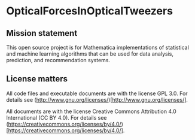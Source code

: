 # OpticalForcesInOpticalTweezers

## Mission statement
This open source project is for Mathematica implementations of statistical and machine learning algorithms that can be used for data analysis, prediction, and recommendation systems.

## License matters
All code files and executable documents are with the license GPL 3.0. For details see (http://www.gnu.org/licenses/)[http://www.gnu.org/licenses/].

All documents are with the license Creative Commons Attribution 4.0 International (CC BY 4.0). For details see (https://creativecommons.org/licenses/by/4.0/)[https://creativecommons.org/licenses/by/4.0/].

